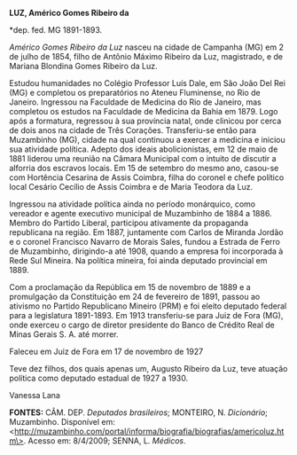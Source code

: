 **LUZ, Américo Gomes Ribeiro da**

\*dep. fed. MG 1891-1893.

*Américo Gomes Ribeiro da Luz* nasceu na cidade de Campanha (MG) em 2 de
julho de 1854, filho de Antônio Máximo Ribeiro da Luz, magistrado, e de
Mariana Blondina Gomes Ribeiro da Luz.

Estudou humanidades no Colégio Professor Luís Dale, em São João Del Rei
(MG) e completou os preparatórios no Ateneu Fluminense, no Rio de
Janeiro. Ingressou na Faculdade de Medicina do Rio de Janeiro, mas
completou os estudos na Faculdade de Medicina da Bahia em 1879. Logo
após a formatura, regressou à sua província natal, onde clinicou por
cerca de dois anos na cidade de Três Corações. Transferiu-se então para
Muzambinho (MG), cidade na qual continuou a exercer a medicina e iniciou
sua atividade política. Adepto dos ideais abolicionistas, em 12 de maio
de 1881 liderou uma reunião na Câmara Municipal com o intuito de
discutir a alforria dos escravos locais. Em 15 de setembro do mesmo ano,
casou-se com Hortência Cesarina de Assis Coimbra, filha do coronel e
chefe político local Cesário Cecílio de Assis Coimbra e de Maria Teodora
da Luz.

Ingressou na atividade política ainda no período monárquico, como
vereador e agente executivo municipal de Muzambinho de 1884 a 1886.
Membro do Partido Liberal, participou ativamente da propaganda
republicana na região. Em 1887, juntamente com Carlos de Miranda Jordão
e o coronel Francisco Navarro de Morais Sales, fundou a Estrada de Ferro
de Muzambinho, dirigindo-a até 1908, quando a empresa foi incorporada à
Rede Sul Mineira. Na política mineira, foi ainda deputado provincial em
1889.

Com a proclamação da República em 15 de novembro de 1889 e a promulgação
da Constituição em 24 de fevereiro de 1891, passou ao ativismo no
Partido Republicano Mineiro (PRM) e foi eleito deputado federal para a
legislatura 1891-1893. Em 1913 transferiu-se para Juiz de Fora (MG),
onde exerceu o cargo de diretor presidente do Banco de Crédito Real de
Minas Gerais S. A. até morrer.

Faleceu em Juiz de Fora em 17 de novembro de 1927

Teve dez filhos, dos quais apenas um, Augusto Ribeiro da Luz, teve
atuação política como deputado estadual de 1927 a 1930.

Vanessa Lana

**FONTES:** CÂM. DEP. *Deputados brasileiros*; MONTEIRO, N.
*Dicionário*; Muzambinho. Disponível em:
\<http://muzambinho.com/portal/informa/biografia/biografias/americoluz.htm\>.
Acesso em: 8/4/2009; SENNA, L. *Médicos*.
